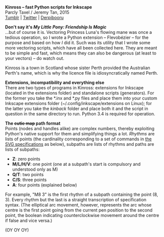 **Kinross – fast Python scripts for Inkscape**  
Parcly Taxel / Jeremy Tan, 2015  
[Tumblr](http://parclytaxel.tumblr.com) | [Twitter](https://twitter.com/Parcly_Taxel) | [Derpibooru](https://derpiboo.ru/profiles/Parcly+Taxel)  

**Don't say it's _My Little Pony: Friendship Is Magic_**  
…but of course it is. Vectoring Princess Luna's flowing mane was once a tedious operation, so I wrote a Python extension – Flevobézier – for the purpose and based on how *I* did it. Such was its utility that I wrote some more vectoring scripts, which have all been collected here. They are meant to be simple and fast, which means they can also be dangerous (at least to your vectors) – do watch out.

Kinross is a town in Scotland whose sister Perth provided the Australian Perth's name, which is why the licence file is idiosyncratically named Perth.

**Extensions, incompatibility and everything else**  
There are two types of programs in Kinross: extensions for Inkscape (located in the extensions folder) and standalone scripts (generators). For the former you take the \*.inx and \*.py files and place them into your custom Inkscape extensions folder (~/.config/inkscape/extensions on Linux); for the latter you take the *kinback* folder and place both it and the script in question in the same directory to run. Python 3.4 is required for operation.

**The ~~cutie map~~ path format**  
Points (nodes and handles alike) are complex numbers, thereby exploiting Python's native support for them and simplifying things a lot. *Rhythms* are lists of points (the cardinality corresponding to a set of commands in [the SVG specifications](http://www.w3.org/TR/SVG11/paths.html) as below), subpaths are lists of rhythms and paths are lists of subpaths:
* **Z**: zero points
* **M/L/H/V**: one point (one at a subpath's start is compulsory and understood only as M)
* **Q/T**: two points
* **C/S**: three points
* **A**: four points (explained below)

For example, "M8 3" is the first rhythm of a subpath containing the point (8, 3). Every rhythm but the last is a straight transcription of specification syntax. (The elliptical arc movement, however, represents the arc whose centre is the first point going from the current pen position to the second point, the boolean indicating counterclockwise movement around the centre if false and vice versa.)

(OY OY OY)
